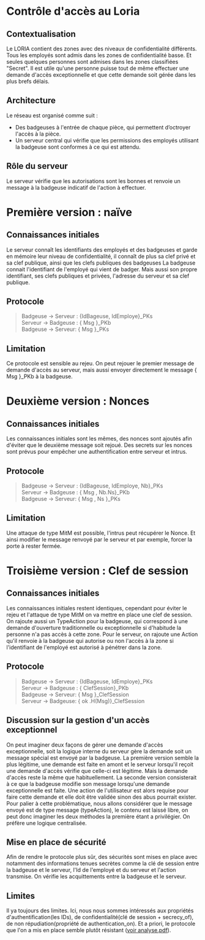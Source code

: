 # Contrôle d'accès au Loria
## Contextualisation
Le LORIA contient des zones avec des niveaux de confidentialité différents. Tous les employés sont admis dans les zones de confidentialité basse. Et seules quelques personnes sont admises dans les zones classifiées "Secret". Il est utile qu'une personne puisse tout de même effectuer une demande d'accès exceptionnelle et que cette demande soit gérée dans les plus brefs délais.

## Architecture
Le réseau est organisé comme suit :
 
 - Des badgeuses à l'entrée de chaque pièce, qui permettent d’octroyer l'accès à la pièce.
 - Un serveur central qui vérifie que les permissions des employés utilisant la badgeuse sont conformes à ce qui est attendu.
 
## Rôle du serveur
Le serveur vérifie que les autorisations sont les bonnes et renvoie un message à la badgeuse indicatif de l'action à effectuer.

# Première version : naïve
## Connaissances initiales
 
 Le serveur connaît les identifiants des employés et des badgeuses et garde en mémoire leur niveau de confidentialité, il connaît de plus sa clef privé et sa clef publique, ainsi que les clefs publiques des badgeuses
 La badgeuse connait l'identifiant de l'employé qui vient de badger. Mais aussi son propre identifiant, ses clefs publiques et privées, l'adresse du serveur et sa clef publique.
 
## Protocole

 
> Badgeuse -> Serveur : {IdBageuse, IdEmploye}_PKs <br>
> Serveur -> Badgeuse : { Msg }_PKb <br>
> Badgeuse -> Serveur: { Msg }_PKs 
 
## Limitation
Ce protocole est sensible au rejeu. On peut rejouer le premier message de demande d'accès au serveur, mais aussi envoyer directement le message { Msg }_PKb à la badgeuse.

# Deuxième version : Nonces
 
## Connaissances initiales
 
Les connaissances initiales sont les mêmes, des nonces sont ajoutés afin d'éviter que le deuxième message soit rejoué. Des secrets sur les nonces sont prévus pour empêcher une authentification entre serveur et intrus.

## Protocole

> Badgeuse -> Serveur : {IdBageuse, IdEmploye, Nb}_PKs <br>
> Serveur -> Badgeuse : { Msg , Nb.Ns}_PKb <br>
> Badgeuse -> Serveur: { Msg , Ns }_PKs

## Limitation
Une attaque de type MitM est possible, l'intrus peut récupérer le Nonce. Et ainsi modifier le message renvoyé par le serveur et par exemple, forcer la porte à rester fermée.

# Troisième version : Clef de session
## Connaissances initiales
Les connaissances initiales restent identiques, cependant pour éviter le rejeu et l'attaque de type MitM on va mettre en place une clef de session.
On rajoute aussi un TypeAction pour la badgeuse, qui correspond à une demande d'ouverture traditionnelle ou exceptionnelle si d'habitude la personne n'a pas accès à cette zone. Pour le serveur, on rajoute une Action qu'il renvoie à la badgeuse qui autorise ou non l'accès à la zone si l'identifiant de l'employé est autorisé à pénétrer dans la zone.

## Protocole
> Badgeuse -> Serveur : {IdBageuse, IdEmploye}_PKs <br>
> Serveur -> Badgeuse : { ClefSession}_PKb <br>
> Badgeuse -> Serveur: { Msg }_ClefSession <br>
> Serveur -> Badgeuse: { ok .H(Msg)}_ClefSession

## Discussion sur la gestion d'un accès exceptionnel
On peut imaginer deux façons de gérer une demande d'accès exceptionnelle, soit la logique interne du serveur gère la demande soit un message spécial est envoyé par la badgeuse.
La première version semble la plus légitime, une demande est faite en amont et le serveur lorsqu'il reçoit une demande d'accès vérifie que celle-ci est légitime. Mais la demande d'accès reste la même que habituellement.
La seconde version consisterait à ce que la badgeuse modifie son message lorsqu'une demande exceptionnelle est faite. Une action de l'utilisateur est alors requise pour faire cette demande et elle doit être validée sinon des abus pourrait exister.
Pour palier à cette problématique, nous allons considérer que le message envoyé est de type message (typeAction), le contenu est laissé libre, on peut donc imaginer les deux méthodes la première étant a privilégier. On préfère une logique centralisée.

## Mise en place de sécurité

Afin de rendre le protocole plus sûr, des sécurités sont mises en place avec notamment des informations tenues secrètes comme la clé de session entre la badgeuse et le serveur, l'Id de l'employé et du serveur et l'action transmise.
On vérifie les acquittements entre la badgeuse et le serveur.

## Limites

Il ya toujours des limites. Ici, nous nous sommes intéressés aux propriétés d'authentification(les IDs), de confidentialité(clé de session + secrecy_of), de non répudiation(propriété de authentication_on). Et a priori, le protocole que l'on a mis en place semble plutôt résistant ([voir analyse.pdf](Analyse.pdf)).
